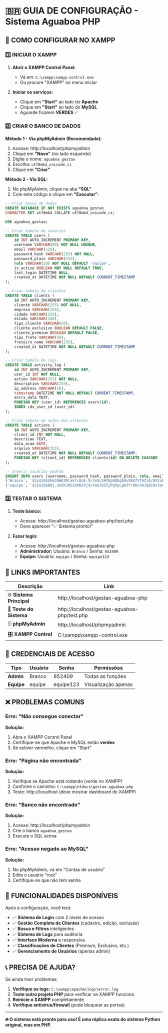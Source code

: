 # 🇧🇷 GUIA DE CONFIGURAÇÃO - Sistema Aguaboa PHP

## 🚀 COMO CONFIGURAR NO XAMPP

### 1️⃣ **INICIAR O XAMPP**

1. **Abrir o XAMPP Control Panel:**
   - Vá em: `C:\xampp\xampp-control.exe`
   - Ou procure "XAMPP" no menu iniciar

2. **Iniciar os serviços:**
   - Clique em **"Start"** ao lado do **Apache**
   - Clique em **"Start"** ao lado do **MySQL**
   - Aguarde ficarem **VERDES** ✅

### 2️⃣ **CRIAR O BANCO DE DADOS**

**Método 1 - Via phpMyAdmin (Recomendado):**

1. Acesse: http://localhost/phpmyadmin
2. Clique em **"Novo"** (no lado esquerdo)
3. Digite o nome: `aguaboa_gestao`
4. Escolha: `utf8mb4_unicode_ci`
5. Clique em **"Criar"**

**Método 2 - Via SQL:**

1. No phpMyAdmin, clique na aba **"SQL"**
2. Cole este código e clique em **"Executar"**:

```sql
-- Criar banco de dados
CREATE DATABASE IF NOT EXISTS aguaboa_gestao 
CHARACTER SET utf8mb4 COLLATE utf8mb4_unicode_ci;

USE aguaboa_gestao;

-- Criar tabela de usuários
CREATE TABLE users (
    id INT AUTO_INCREMENT PRIMARY KEY,
    username VARCHAR(80) NOT NULL UNIQUE,
    email VARCHAR(120),
    password_hash VARCHAR(255) NOT NULL,
    password_plain VARCHAR(255),
    role VARCHAR(20) NOT NULL DEFAULT 'equipe',
    is_active BOOLEAN NOT NULL DEFAULT TRUE,
    last_login DATETIME NULL,
    created_at DATETIME NOT NULL DEFAULT CURRENT_TIMESTAMP
);

-- Criar tabela de clientes
CREATE TABLE clients (
    id INT AUTO_INCREMENT PRIMARY KEY,
    cliente VARCHAR(255) NOT NULL,
    empresa VARCHAR(255),
    cidade VARCHAR(255),
    estado VARCHAR(100),
    tipo_cliente VARCHAR(50),
    cliente_exclusivo BOOLEAN DEFAULT FALSE,
    cliente_premium BOOLEAN DEFAULT FALSE,
    tipo_frete VARCHAR(50),
    freteiro_nome VARCHAR(255),
    created_at DATETIME NOT NULL DEFAULT CURRENT_TIMESTAMP
);

-- Criar tabela de logs
CREATE TABLE activity_log (
    id INT AUTO_INCREMENT PRIMARY KEY,
    user_id INT NOT NULL,
    action VARCHAR(255) NOT NULL,
    description VARCHAR(255),
    ip_address VARCHAR(50),
    timestamp DATETIME NOT NULL DEFAULT CURRENT_TIMESTAMP,
    extra_data TEXT,
    FOREIGN KEY (user_id) REFERENCES users(id),
    INDEX idx_user_id (user_id)
);

-- Criar tabela de ações dos clientes
CREATE TABLE actions (
    id INT AUTO_INCREMENT PRIMARY KEY,
    client_id INT NOT NULL,
    descricao TEXT,
    data_acao DATE,
    arquivo VARCHAR(255),
    created_at DATETIME NOT NULL DEFAULT CURRENT_TIMESTAMP,
    FOREIGN KEY (client_id) REFERENCES clients(id) ON DELETE CASCADE
);

-- Inserir usuários padrão
INSERT INTO users (username, password_hash, password_plain, role, email) VALUES 
('Branco', '$2y$10$UhHJOWKZHlakfcQnE.5cYe5L5HfKpU8DgA8vOEKZYf6Zj6/0X2aBC', '652409', 'admin', 'admin@aguaboa.com'),
('equipe', '$2y$10$B9j.xhEKJbGJmhNJVj4cFe6J6S5jPqYpLgKJYr8HnJAJq6LNx3aGS', 'equipe123', 'equipe', 'equipe@aguaboa.com');
```

### 3️⃣ **TESTAR O SISTEMA**

1. **Teste básico:**
   - Acesse: http://localhost/gestao-aguaboa-php/test.php
   - Deve aparecer "✅ Sistema pronto!"

2. **Fazer login:**
   - Acesse: http://localhost/gestao-aguaboa-php
   - **Administrador:** Usuário: `Branco` / Senha: `652409`
   - **Equipe:** Usuário: `equipe` / Senha: `equipe123`

## 🎯 LINKS IMPORTANTES

| Descrição | Link |
|-----------|------|
| 🌐 **Sistema Principal** | http://localhost/gestao-aguaboa-php |
| 🧪 **Teste do Sistema** | http://localhost/gestao-aguaboa-php/test.php |
| 🗄️ **phpMyAdmin** | http://localhost/phpmyadmin |
| 🎛️ **XAMPP Control** | C:\xampp\xampp-control.exe |

## 🔐 CREDENCIAIS DE ACESSO

| Tipo | Usuário | Senha | Permissões |
|------|---------|-------|------------|
| **Admin** | Branco | 652409 | Todas as funções |
| **Equipe** | equipe | equipe123 | Visualização apenas |

## ❌ PROBLEMAS COMUNS

### **Erro: "Não consegue conectar"**
**Solução:**
1. Abra o XAMPP Control Panel
2. Certifique-se que Apache e MySQL estão **verdes**
3. Se estiver vermelho, clique em "Start"

### **Erro: "Página não encontrada"**
**Solução:**
1. Verifique se Apache está rodando (verde no XAMPP)
2. Confirme o caminho: `C:\xampp\htdocs\gestao-aguaboa-php`
3. Teste: http://localhost (deve mostrar dashboard do XAMPP)

### **Erro: "Banco não encontrado"**
**Solução:**
1. Acesse: http://localhost/phpmyadmin
2. Crie o banco `aguaboa_gestao`
3. Execute o SQL acima

### **Erro: "Acesso negado ao MySQL"**
**Solução:**
1. No phpMyAdmin, vá em "Contas de usuário"
2. Edite o usuário "root"
3. Certifique-se que não tem senha

## 🎉 FUNCIONALIDADES DISPONÍVEIS

Após a configuração, você terá:

- ✅ **Sistema de Login** com 2 níveis de acesso
- ✅ **Gestão Completa de Clientes** (cadastro, edição, exclusão)
- ✅ **Busca e Filtros** inteligentes
- ✅ **Sistema de Logs** para auditoria
- ✅ **Interface Moderna** e responsiva
- ✅ **Classificações de Clientes** (Premium, Exclusivo, etc.)
- ✅ **Gerenciamento de Usuários** (apenas admin)

## 📞 PRECISA DE AJUDA?

Se ainda tiver problemas:

1. **Verifique os logs:** `C:\xampp\apache\logs\error.log`
2. **Teste outro projeto PHP** para verificar se XAMPP funciona
3. **Reinicie o XAMPP** completamente
4. **Verifique antivírus/firewall** (pode bloquear as portas)

---

**🔥 O sistema está pronto para uso! É uma réplica exata do sistema Python original, mas em PHP.**